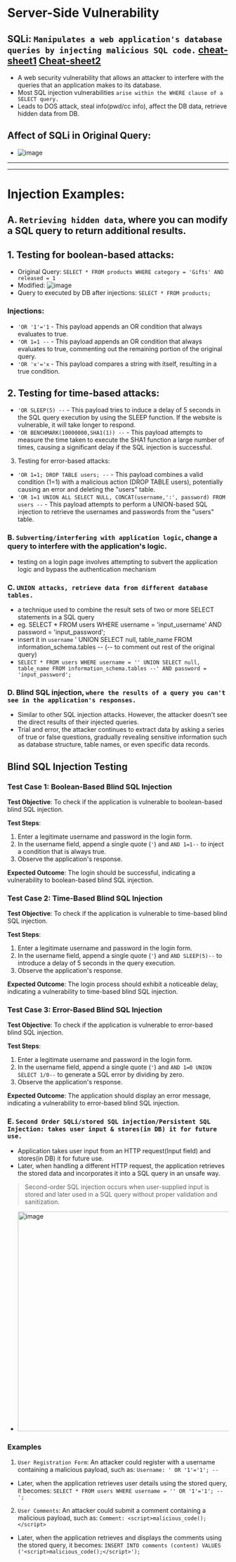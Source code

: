 # Server-Side Vulnerability

## SQLi: `Manipulates a web application's database queries by injecting malicious SQL code.` [cheat-sheet1](https://portswigger.net/web-security/sql-injection/cheat-sheet) [Cheat-sheet2](https://www.invicti.com/blog/web-security/sql-injection-cheat-sheet/#SyntaxBasicAttacks)
- A web security vulnerability that allows an attacker to interfere with the queries that an application makes to its database.
- Most SQL injection vulnerabilities `arise within the WHERE clause of a SELECT query.`
- Leads to DOS attack, steal info(pwd/cc info), affect the DB data, retrieve hidden data from DB.

## Affect of SQLi in Original Query:
- ![image](https://github.com/user-attachments/assets/bc261649-8844-4d6a-a78d-0d75334b5931)

---
---

# Injection Examples:

## A. `Retrieving hidden data`, where you can modify a SQL query to return additional results.

## 1. Testing for boolean-based attacks:
- Original Query: `SELECT * FROM products WHERE category = 'Gifts' AND released = 1`
- Modified: ![image](https://github.com/user-attachments/assets/e4236490-1079-4f23-92c9-a4097f63a50c)
- Query to executed by DB after injections: `SELECT * FROM products;`

### Injections:
- `'OR '1'='1` - This payload appends an OR condition that always evaluates to true.
- `'OR 1=1 --` - This payload appends an OR condition that always evaluates to true, commenting out the remaining portion of the original query.
- `'OR 'x'='x` - This payload compares a string with itself, resulting in a true condition.

## 2. Testing for time-based attacks:
- `'OR SLEEP(5) --` - This payload tries to induce a delay of 5 seconds in the SQL query execution by using the SLEEP function. If the website is vulnerable, it will take longer to respond.
- `'OR BENCHMARK(10000000,SHA1(1)) --` - This payload attempts to measure the time taken to execute the SHA1 function a large number of times, causing a significant delay if the SQL injection is successful.

3. Testing for error-based attacks:
- `'OR 1=1; DROP TABLE users; --` - This payload combines a valid condition (1=1) with a malicious action (DROP TABLE users), potentially causing an error and deleting the "users" table.
-  `'OR 1=1 UNION ALL SELECT NULL, CONCAT(username,':', password) FROM users --` - This payload attempts to perform a UNION-based SQL injection to retrieve the usernames and passwords from the "users" table.


### B. `Subverting/interfering with application logic`, change a query to interfere with the application's logic.
- testing on a login page involves attempting to subvert the application logic and bypass the authentication mechanism

### C. `UNION attacks, retrieve data from different database tables.`
- a technique used to combine the result sets of two or more SELECT statements in a SQL query
- eg. SELECT * FROM users WHERE username = 'input_username' AND password = 'input_password';
- insert it in `username` ' UNION SELECT null, table_name FROM information_schema.tables -- (-- to comment out rest of the original query)
- `SELECT * FROM users WHERE username = '' UNION SELECT null, table_name FROM information_schema.tables --' AND password = 'input_password';`


### D. Blind SQL injection, `where the results of a query you can't see in the application's responses.`
- Similar to other SQL injection attacks. However, the attacker doesn't see the direct results of their injected queries.
- Trial and error, the attacker continues to extract data by asking a series of true or false questions, gradually revealing sensitive information such as database structure, table names, or even specific data records.

## Blind SQL Injection Testing

### Test Case 1: Boolean-Based Blind SQL Injection
**Test Objective**: To check if the application is vulnerable to boolean-based blind SQL injection.

**Test Steps**:
1. Enter a legitimate username and password in the login form.
2. In the username field, append a single quote (`'`) and `AND 1=1--` to inject a condition that is always true.
3. Observe the application's response.

**Expected Outcome**: The login should be successful, indicating a vulnerability to boolean-based blind SQL injection.

### Test Case 2: Time-Based Blind SQL Injection
**Test Objective**: To check if the application is vulnerable to time-based blind SQL injection.

**Test Steps**:
1. Enter a legitimate username and password in the login form.
2. In the username field, append a single quote (`'`) and `AND SLEEP(5)--` to introduce a delay of 5 seconds in the query execution.
3. Observe the application's response.

**Expected Outcome**: The login process should exhibit a noticeable delay, indicating a vulnerability to time-based blind SQL injection.

### Test Case 3: Error-Based Blind SQL Injection
**Test Objective**: To check if the application is vulnerable to error-based blind SQL injection.

**Test Steps**:
1. Enter a legitimate username and password in the login form.
2. In the username field, append a single quote (`'`) and `AND 1=0 UNION SELECT 1/0--` to generate a SQL error by dividing by zero.
3. Observe the application's response.

**Expected Outcome**: The application should display an error message, indicating a vulnerability to error-based blind SQL injection.


### E. `Second Order SQLi/stored SQL injection/Persistent SQL Injection: takes user input & stores(in DB) it for future use.`
-  Application takes user input from an HTTP request(Input field) and stores(in DB) it for future use.
-  Later, when handling a different HTTP request, the application retrieves the stored data and incorporates it into a SQL query in an unsafe way.
>  Second-order SQL injection occurs when user-supplied input is stored and later used in a SQL query without proper validation and sanitization. 
-  <img width="500" alt="image" src="https://github.com/cybersome/CyberEssentials/assets/40174034/c90a6116-2d4c-43f1-86a6-c927b2cc9428">

### Examples
1. `User Registration Form`: An attacker could register with a username containing a malicious payload, such as: `Username: ' OR '1'='1'; --`
- Later, when the application retrieves user details using the stored query, it becomes:  `SELECT * FROM users WHERE username = '' OR '1'='1'; --';`
2. `User Comments`: An attacker could submit a comment containing a malicious payload, such as: `Comment: <script>malicious_code();</script>` 
- Later, when the application retrieves and displays the comments using the stored query, it becomes: `INSERT INTO comments (content) VALUES ('<script>malicious_code();</script>');`

